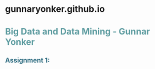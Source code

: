 # gunnaryonker.github.io
<!-- ####### HEY, I AM THE SOURCE EDITOR! #########-->
<h1 style="color: #5e9ca0;">Big Data and Data Mining - Gunnar Yonker</h1>
<h2 style="color: #2e6c80;">Assignment 1:</h2>
<p>&nbsp;</p>
